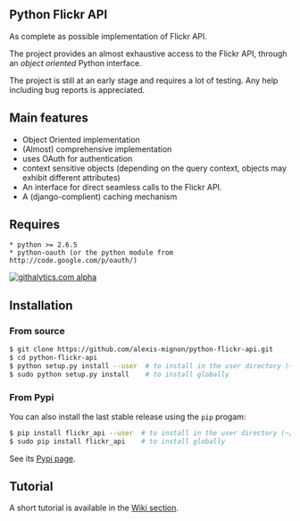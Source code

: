 Python Flickr API
-----------------

As complete as possible implementation of Flickr API.

The project provides an almost exhaustive access to the Flickr API, through an *object oriented* Python interface.

The project is still at an early stage and requires a lot of testing.
Any help including bug reports is appreciated.

Main features
-------------
  *  Object Oriented implementation
  *  (Almost) comprehensive implementation
  *  uses OAuth for authentication
  *  context sensitive objects (depending on the query context, objects may exhibit different attributes)
  *  An interface for direct seamless calls to the Flickr API.
  *  A (django-complient) caching mechanism

Requires
--------
	* python >= 2.6.5 
	* python-oauth (or the python module from http://code.google.com/p/oauth/)

[![githalytics.com alpha](https://cruel-carlota.pagodabox.com/950bd311453e675e4a06ec3a5e99e420 "githalytics.com")](http://githalytics.com/alexis-mignon/python-flickr-api)

Installation
------------

### From source

```bash
$ git clone https://github.com/alexis-mignon/python-flickr-api.git
$ cd python-flickr-api
$ python setup.py install --user  # to install in the user directory (~/.local)
$ sudo python setup.py install    # to install globally
```

### From Pypi

You can also install the last stable release using the `pip` progam:
```bash
$ pip install flickr_api --user  # to install in the user directory (~/.local)
$ sudo pip install flickr_api    # to install globally
```
See its [Pypi page](https://pypi.python.org/pypi/flickr_api/0.4).

Tutorial
--------
A short tutorial is available in the [Wiki section](https://github.com/alexis-mignon/python-flickr-api/wiki/Tutorial).

